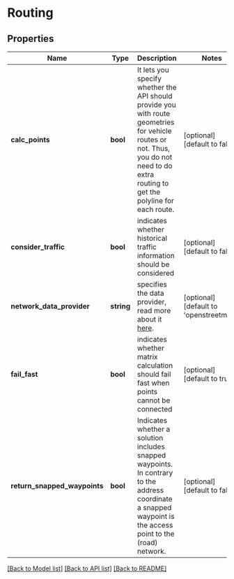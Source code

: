 # Routing

## Properties
Name | Type | Description | Notes
------------ | ------------- | ------------- | -------------
**calc_points** | **bool** | It lets you specify whether the API should provide you with route geometries for vehicle routes or not. Thus, you do not need to do extra routing to get the polyline for each route. | [optional] [default to false]
**consider_traffic** | **bool** | indicates whether historical traffic information should be considered | [optional] [default to false]
**network_data_provider** | **string** | specifies the data provider, read more about it [here](#section/Map-Data-and-Routing-Profiles). | [optional] [default to 'openstreetmap']
**fail_fast** | **bool** | indicates whether matrix calculation should fail fast when points cannot be connected | [optional] [default to true]
**return_snapped_waypoints** | **bool** | Indicates whether a solution includes snapped waypoints. In contrary to the address coordinate a snapped waypoint is the access point to the (road) network. | [optional] [default to false]

[[Back to Model list]](../../README.md#documentation-for-models) [[Back to API list]](../../README.md#documentation-for-api-endpoints) [[Back to README]](../../README.md)

